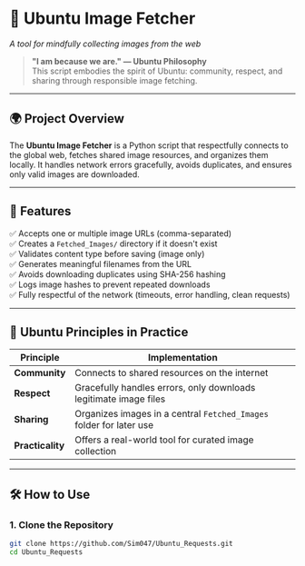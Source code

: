 # 📸 Ubuntu Image Fetcher

*A tool for mindfully collecting images from the web*

> **"I am because we are." — Ubuntu Philosophy**  
> This script embodies the spirit of Ubuntu: community, respect, and sharing through responsible image fetching.

---

## 🌍 Project Overview

The **Ubuntu Image Fetcher** is a Python script that respectfully connects to the global web, fetches shared image resources, and organizes them locally. It handles network errors gracefully, avoids duplicates, and ensures only valid images are downloaded.

---

## 🚀 Features

✅ Accepts one or multiple image URLs (comma-separated)  
✅ Creates a `Fetched_Images/` directory if it doesn't exist  
✅ Validates content type before saving (image only)  
✅ Generates meaningful filenames from the URL  
✅ Avoids downloading duplicates using SHA-256 hashing  
✅ Logs image hashes to prevent repeated downloads  
✅ Fully respectful of the network (timeouts, error handling, clean requests)

---

## 🧠 Ubuntu Principles in Practice

| Principle      | Implementation                                                                 |
|----------------|---------------------------------------------------------------------------------|
| **Community**  | Connects to shared resources on the internet                                   |
| **Respect**    | Gracefully handles errors, only downloads legitimate image files               |
| **Sharing**    | Organizes images in a central `Fetched_Images` folder for later use            |
| **Practicality** | Offers a real-world tool for curated image collection                        |

---

## 🛠️ How to Use

### 1. Clone the Repository

```bash
git clone https://github.com/Sim047/Ubuntu_Requests.git
cd Ubuntu_Requests

